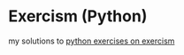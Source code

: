 # Exercism (Python)
my solutions to [python exercises on exercism](https://exercism.org/tracks/python/exercises)
